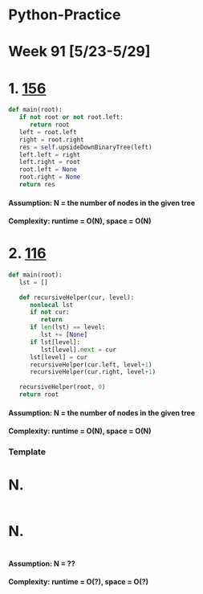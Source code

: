 # Python-Practice

# Week 91 [5/23-5/29]

# 1. [156](https://leetcode.com/problems/binary-tree-upside-down/)
```python
def main(root):
   if not root or not root.left:
      return root
   left = root.left
   right = root.right
   res = self.upsideDownBinaryTree(left)
   left.left = right
   left.right = root
   root.left = None
   root.right = None
   return res
```
#### Assumption: N = the number of nodes in the given tree
#### Complexity: runtime = O(N), space = O(N)

# 2. [116](https://leetcode.com/problems/populating-next-right-pointers-in-each-node/)
```python
def main(root):
   lst = []
        
   def recursiveHelper(cur, level):
      nonlocal lst
      if not cur:
         return
      if len(lst) == level:
         lst += [None]
      if lst[level]:
         lst[level].next = cur
      lst[level] = cur
      recursiveHelper(cur.left, level+1)
      recursiveHelper(cur.right, level+1)
      
   recursiveHelper(root, 0)
   return root
```
#### Assumption: N = the number of nodes in the given tree
#### Complexity: runtime = O(N), space = O(N)

### Template
# N. []()
```sql
```

# N. []()
```python
```
#### Assumption: N = ??
#### Complexity: runtime = O(?), space = O(?)
